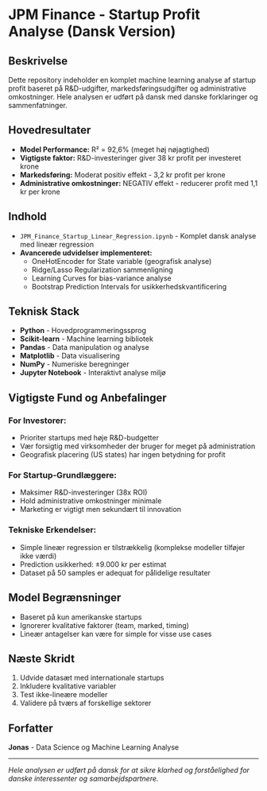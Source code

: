 # JPM Finance - Startup Profit Analyse (Dansk Version)

## Beskrivelse
Dette repository indeholder en komplet machine learning analyse af startup profit baseret på R&D-udgifter, markedsføringsudgifter og administrative omkostninger. Hele analysen er udført på dansk med danske forklaringer og sammenfatninger.

## Hovedresultater
- **Model Performance:** R² = 92,6% (meget høj nøjagtighed)
- **Vigtigste faktor:** R&D-investeringer giver 38 kr profit per investeret krone
- **Markedsføring:** Moderat positiv effekt - 3,2 kr profit per krone
- **Administrative omkostninger:** NEGATIV effekt - reducerer profit med 1,1 kr per krone

## Indhold
- `JPM_Finance_Startup_Linear_Regression.ipynb` - Komplet dansk analyse med lineær regression
- **Avancerede udvidelser implementeret:**
  - OneHotEncoder for State variable (geografisk analyse)
  - Ridge/Lasso Regularization sammenligning
  - Learning Curves for bias-variance analyse
  - Bootstrap Prediction Intervals for usikkerhedskvantificering

## Teknisk Stack
- **Python** - Hovedprogrammeringssprog
- **Scikit-learn** - Machine learning bibliotek
- **Pandas** - Data manipulation og analyse
- **Matplotlib** - Data visualisering
- **NumPy** - Numeriske beregninger
- **Jupyter Notebook** - Interaktivt analyse miljø

## Vigtigste Fund og Anbefalinger

### For Investorer:
- Prioriter startups med høje R&D-budgetter
- Vær forsigtig med virksomheder der bruger for meget på administration
- Geografisk placering (US states) har ingen betydning for profit

### For Startup-Grundlæggere:
- Maksimer R&D-investeringer (38x ROI)
- Hold administrative omkostninger minimale
- Marketing er vigtigt men sekundært til innovation

### Tekniske Erkendelser:
- Simple lineær regression er tilstrækkelig (komplekse modeller tilføjer ikke værdi)
- Prediction usikkerhed: ±9.000 kr per estimat
- Dataset på 50 samples er adequat for pålidelige resultater

## Model Begrænsninger
- Baseret på kun amerikanske startups
- Ignorerer kvalitative faktorer (team, marked, timing)
- Lineær antagelser kan være for simple for visse use cases

## Næste Skridt
1. Udvide datasæt med internationale startups
2. Inkludere kvalitative variabler
3. Test ikke-lineære modeller
4. Validere på tværs af forskellige sektorer

## Forfatter
**Jonas** - Data Science og Machine Learning Analyse

---
*Hele analysen er udført på dansk for at sikre klarhed og forståelighed for danske interessenter og samarbejdspartnere.*